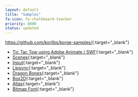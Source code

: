 ```yaml
---
layout: default
title: "Samples"
fa-icon: fa-chalkboard-teacher
priority: 8000
status: updated
---
```


<https://github.com/korlibs/korge-samples/>{:target="_blank"}

* [Tic Tac Tow using Adobe Animate / SWF](https://github.com/korlibs/korge-samples/tree/master/sample-tic-tac-toe-swf){:target="_blank"}
* [Scenes](https://github.com/korlibs/korge-samples/tree/master/sample-scenes){:target="_blank"}
* [Input](https://github.com/korlibs/korge-samples/tree/master/sample-input){:target="_blank"}
* [Lipsync](https://github.com/korlibs/korge-samples/tree/master/sample-lipsync){:target="_blank"}
* [Dragon Bones](https://github.com/korlibs/korge-samples/tree/master/sample-dragonbones){:target="_blank"}
* [Box2D](https://github.com/korlibs/korge-samples/tree/master/sample-box2d){:target="_blank"}
* [Atlas](https://github.com/korlibs/korge-samples/tree/master/sample-atlas){:target="_blank"}
* [Bitmap Font](https://github.com/korlibs/korge-samples/tree/master/sample-bitmap-font){:target="_blank"}

